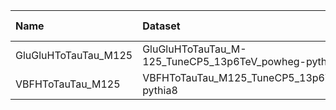 | Name                 | Dataset                                              | RunIII2024Summer24 Request   | Status                            |
|:---------------------|:-----------------------------------------------------|:-----------------------------|:----------------------------------|
| GluGluHToTauTau_M125 | GluGluHToTauTau_M-125_TuneCP5_13p6TeV_powheg-pythia8 | NONE                         | $${\color{red}\textbf{MISSING}}$$ |
| VBFHToTauTau_M125    | VBFHToTauTau_M125_TuneCP5_13p6TeV_powheg-pythia8     | NONE                         | $${\color{red}\textbf{MISSING}}$$ |